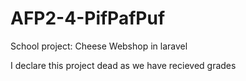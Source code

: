 # AFP2-4-PifPafPuf

School project: Cheese Webshop in laravel

I declare this project dead as we have recieved grades
